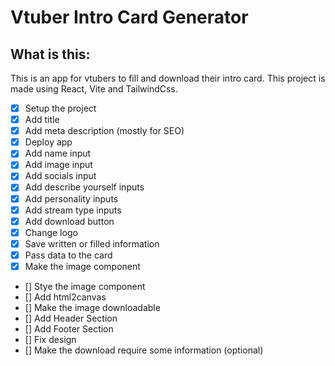 # Vtuber Intro Card Generator

## What is this:

This is an app for vtubers to fill and download their intro card.
This project is made using React, Vite and TailwindCss.

- [x] Setup the project
- [x] Add title
- [x] Add meta description (mostly for SEO)
- [x] Deploy app
- [x] Add name input
- [x] Add image input
- [x] Add socials input
- [x] Add describe yourself inputs
- [x] Add personality inputs
- [x] Add stream type inputs
- [x] Add download button
- [x] Change logo
- [x] Save written or filled information
- [x] Pass data to the card
- [x] Make the image component
- [] Stye the image component
- [] Add html2canvas
- [] Make the image downloadable
- [] Add Header Section
- [] Add Footer Section
- [] Fix design
- [] Make the download require some information (optional)
